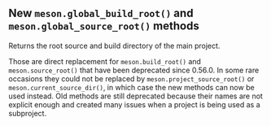 ## New `meson.global_build_root()` and `meson.global_source_root()` methods

Returns the root source and build directory of the main project.

Those are direct replacement for `meson.build_root()` and `meson.source_root()`
that have been deprecated since 0.56.0. In some rare occasions they could not be
replaced by `meson.project_source_root()` or `meson.current_source_dir()`, in
which case the new methods can now be used instead. Old methods are still
deprecated because their names are not explicit enough and created many issues
when a project is being used as a subproject.
